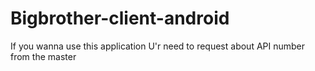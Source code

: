 # Bigbrother-client-android


If you wanna use this application
U'r need to request about API number from the master
